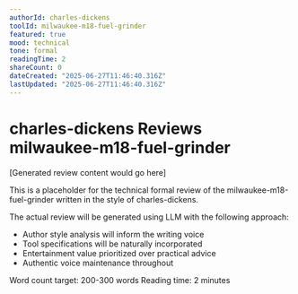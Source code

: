```yaml
---
authorId: charles-dickens
toolId: milwaukee-m18-fuel-grinder
featured: true
mood: technical
tone: formal
readingTime: 2
shareCount: 0
dateCreated: "2025-06-27T11:46:40.316Z"
lastUpdated: "2025-06-27T11:46:40.316Z"
---
```


# charles-dickens Reviews milwaukee-m18-fuel-grinder

[Generated review content would go here]

This is a placeholder for the technical formal review of the milwaukee-m18-fuel-grinder written in the style of charles-dickens.

The actual review will be generated using LLM with the following approach:
- Author style analysis will inform the writing voice
- Tool specifications will be naturally incorporated
- Entertainment value prioritized over practical advice
- Authentic voice maintenance throughout

Word count target: 200-300 words
Reading time: 2 minutes
